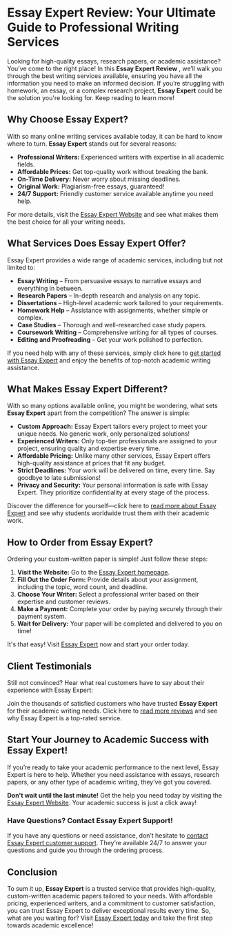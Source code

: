 # Essay Expert Review: Your Ultimate Guide to Professional Writing Services

Looking for high-quality essays, research papers, or academic assistance? You’ve come to the right place! In this **Essay Expert Review** , we’ll walk you through the best writing services available, ensuring you have all the information you need to make an informed decision. If you’re struggling with homework, an essay, or a complex research project, **Essay Expert** could be the solution you're looking for. Keep reading to learn more!

## Why Choose Essay Expert?

With so many online writing services available today, it can be hard to know where to turn. **Essay Expert** stands out for several reasons:

- **Professional Writers:** Experienced writers with expertise in all academic fields.
- **Affordable Prices:** Get top-quality work without breaking the bank.
- **On-Time Delivery:** Never worry about missing deadlines.
- **Original Work:** Plagiarism-free essays, guaranteed!
- **24/7 Support:** Friendly customer service available anytime you need help.

For more details, visit the [Essay Expert Website](https://tinyurl.com/topessay?keyword=essay+expert+review) and see what makes them the best choice for all your writing needs.

## What Services Does Essay Expert Offer?

Essay Expert provides a wide range of academic services, including but not limited to:

- **Essay Writing** – From persuasive essays to narrative essays and everything in between.
- **Research Papers** – In-depth research and analysis on any topic.
- **Dissertations** – High-level academic work tailored to your requirements.
- **Homework Help** – Assistance with assignments, whether simple or complex.
- **Case Studies** – Thorough and well-researched case study papers.
- **Coursework Writing** – Comprehensive writing for all types of courses.
- **Editing and Proofreading** – Get your work polished to perfection.

If you need help with any of these services, simply click here to [get started with Essay Expert](https://tinyurl.com/topessay?keyword=essay+expert+review) and enjoy the benefits of top-notch academic writing assistance.

## What Makes Essay Expert Different?

With so many options available online, you might be wondering, what sets **Essay Expert** apart from the competition? The answer is simple:

- **Custom Approach:** Essay Expert tailors every project to meet your unique needs. No generic work, only personalized solutions!
- **Experienced Writers:** Only top-tier professionals are assigned to your project, ensuring quality and expertise every time.
- **Affordable Pricing:** Unlike many other services, Essay Expert offers high-quality assistance at prices that fit any budget.
- **Strict Deadlines:** Your work will be delivered on time, every time. Say goodbye to late submissions!
- **Privacy and Security:** Your personal information is safe with Essay Expert. They prioritize confidentiality at every stage of the process.

Discover the difference for yourself—click here to [read more about Essay Expert](https://tinyurl.com/topessay?keyword=essay+expert+review) and see why students worldwide trust them with their academic work.

## How to Order from Essay Expert?

Ordering your custom-written paper is simple! Just follow these steps:

1. **Visit the Website:** Go to the [Essay Expert homepage](https://tinyurl.com/topessay?keyword=essay+expert+review).
2. **Fill Out the Order Form:** Provide details about your assignment, including the topic, word count, and deadline.
3. **Choose Your Writer:** Select a professional writer based on their expertise and customer reviews.
4. **Make a Payment:** Complete your order by paying securely through their payment system.
5. **Wait for Delivery:** Your paper will be completed and delivered to you on time!

It's that easy! Visit [Essay Expert](https://tinyurl.com/topessay?keyword=essay+expert+review) now and start your order today.

## Client Testimonials

Still not convinced? Hear what real customers have to say about their experience with Essay Expert:

Join the thousands of satisfied customers who have trusted **Essay Expert** for their academic writing needs. Click here to [read more reviews](https://tinyurl.com/topessay?keyword=essay+expert+review) and see why Essay Expert is a top-rated service.

## Start Your Journey to Academic Success with Essay Expert!

If you’re ready to take your academic performance to the next level, Essay Expert is here to help. Whether you need assistance with essays, research papers, or any other type of academic writing, they’ve got you covered.

**Don't wait until the last minute!** Get the help you need today by visiting the [Essay Expert Website](https://tinyurl.com/topessay?keyword=essay+expert+review). Your academic success is just a click away!

### Have Questions? Contact Essay Expert Support!

If you have any questions or need assistance, don’t hesitate to [contact Essay Expert customer support](https://tinyurl.com/topessay?keyword=essay+expert+review). They’re available 24/7 to answer your questions and guide you through the ordering process.

## Conclusion

To sum it up, **Essay Expert** is a trusted service that provides high-quality, custom-written academic papers tailored to your needs. With affordable pricing, experienced writers, and a commitment to customer satisfaction, you can trust Essay Expert to deliver exceptional results every time. So, what are you waiting for? Visit [Essay Expert today](https://tinyurl.com/topessay?keyword=essay+expert+review) and take the first step towards academic excellence!
